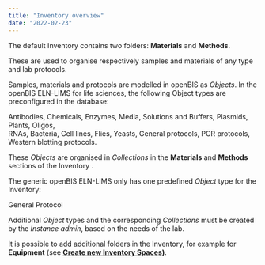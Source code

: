 ```yaml
---
title: "Inventory overview"
date: "2022-02-23"
---
```


The default Inventory contains two folders: **Materials** and **Methods**.

These are used to organise respectively samples and materials of any type and lab protocols.

Samples, materials and protocols are modelled in openBIS as _Objects_. In the openBIS ELN-LIMS for life sciences, the following Object types are preconfigured in the database:

Antibodies, Chemicals, Enzymes, Media, Solutions and Buffers, Plasmids, Plants, Oligos,   
RNAs, Bacteria, Cell lines, Flies, Yeasts, General protocols, PCR protocols, Western blotting protocols.  

These _Objects_ are organised in _Collections_ in the **Materials** and **Methods** sections of the Inventory .

The generic openBIS ELN-LIMS only has one predefined _Object_ type for the Inventory:

General Protocol 

Additional _Object_ types and the corresponding _Collections_ must be created by the _Instance admin_, based on the needs of the lab.

It is possible to add additional folders in the Inventory, for example for **Equipment** (see **[Create new Inventory Spaces](https://openbis.ch/index.php/docs/admin-documentation-20-10-3/space-management/create-new-inventory-spaces/))**.
